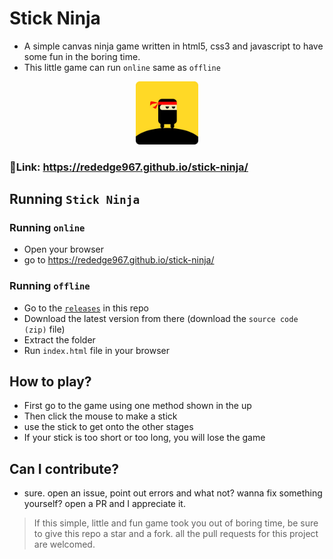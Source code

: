# Stick Ninja
- A simple canvas ninja game written in html5, css3 and javascript to have some fun in the boring time.
- This little game can run `online` same as `offline`

<p align="center">
  <img src="logo.png" height="20%" width="20%">
</p>

### 🔗Link: https://rededge967.github.io/stick-ninja/

## Running `Stick Ninja`
### Running `online`
- Open your browser
- go to https://rededge967.github.io/stick-ninja/

### Running `offline`
- Go to the [`releases`](https://github.com/RedEdge967/stick-ninja/releases) in this repo
- Download the latest version from there (download the `source code (zip)` file)
- Extract the folder
- Run `index.html` file in your browser

## How to play?
- First go to the game using one method shown in the up
- Then click the mouse to make a stick
- use the stick to get onto the other stages
- If your stick is too short or too long, you will lose the game

## Can I contribute?
- sure. open an issue, point out errors and what not? wanna fix something yourself? open a PR and I appreciate it.

> If this simple, little and fun game took you out of boring time, be sure to give this repo a star and a fork. all the pull requests for this project are welcomed.
